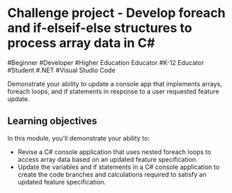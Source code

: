 # Challenge project - Develop foreach and if-elseif-else structures to process array data in C#
#Beginner
#Developer
#Higher Education Educator
#K-12 Educator
#Student
#.NET
#Visual Studio Code

Demonstrate your ability to update a console app that implements arrays, foreach loops, and if statements in response to a user requested feature update.

## Learning objectives
In this module, you'll demonstrate your ability to:

* Revise a C# console application that uses nested foreach loops to access array data based on an updated feature specification.
* Update the variables and if statements in a C# console application to create the code branches and calculations required to satisfy an updated feature specification.